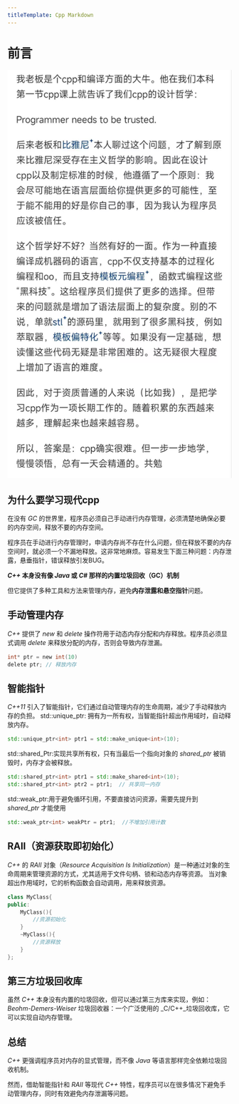 ```yaml
---
titleTemplate: Cpp Markdown
---
```

# 前言
![alt text](why_cpp.jpg)
## 为什么要学习现代cpp

在没有 _GC_ 的世界里，程序员必须自己手动进行内存管理，必须清楚地确保必要的内存空间，释放不要的内存空间。

程序员在手动进行内存管理时，申请内存尚不存在什么问题，但在释放不要的内存空间时，就必须一个不漏地释放。这非常地麻烦。容易发生下面三种问题：内存泄露，悬垂指针，错误释放引发BUG。

**_C++_ 本身没有像 _Java_ 或 _C#_ 那样的内置垃圾回收（GC）机制**

但它提供了多种工具和方法来管理内存，避免**内存泄露和悬空指针**问题。



## 手动管理内存
 _C++_ 提供了 _new_ 和 _delete_ 操作符用于动态内存分配和内存释放。程序员必须显式调用 _delete_ 来释放分配的内存，否则会导致内存泄漏。
```c
int* ptr = new int(10)
delete ptr; // 释放内存 
```
## 智能指针
 _C++11_ 引入了智能指针，它们通过自动管理内存的生命周期，减少了手动释放内存的负担。
 std::unique_ptr: 拥有为一所有权，当智能指针超出作用域时，自动释放内存。
 ```cpp
std::unique_ptr<int> ptr1 = std::make_unique<int>(10);
 ```
std::shared_Ptr:实现共享所有权，只有当最后一个指向对象的  _shared_ptr_ 被销毁时，内存才会被释放。
```cpp
std::shared_ptr<int> ptr1 = std::make_shared<int>(10);
std::shared_ptr<int> ptr2 = ptr1;  // 共享同一内存
```
std::weak_ptr:用于避免循环引用，不要直接访问资源，需要先提升到 _shared_ptr_ 才能使用

```cpp
std::weak_ptr<int> weakPtr = ptr1;  //不增加引用计数
```
## RAII（资源获取即初始化）
_C++_ 的 _RAII_ 对象（_Resource Acquisition Is Initialization_）是一种通过对象的生命周期来管理资源的方式，尤其适用于文件句柄、锁和动态内存等资源。
当对象超出作用域时，它的析构函数会自动调用，用来释放资源。
```cpp
class MyClass{
public:
    MyClass(){
        //资源初始化
    }
    ~MyClass(){
        //资源释放
    }
};
```
## 第三方垃圾回收库
虽然  _C++_ 本身没有内置的垃圾回收，但可以通过第三方库来实现，例如：
_Beohm-Demers-Weiser_ 垃圾回收器：一个广泛使用的 _C/C++_垃圾回收库，它可以实现自动内存管理。

## 总结
_C++_ 更强调程序员对内存的显式管理，而不像 _Java_ 等语言那样完全依赖垃圾回收机制。

然而，借助智能指针和 _RAII_ 等现代 _C++_ 特性，程序员可以在很多情况下避免手动管理内存，同时有效避免内存泄漏等问题。

